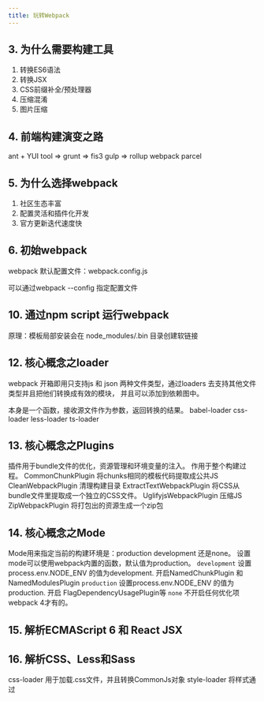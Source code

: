 ```yaml
---
title: 玩转Webpack
---
```


## 3. 为什么需要构建工具
1. 转换ES6语法
2. 转换JSX 
3. CSS前缀补全/预处理器
4. 压缩混淆
5. 图片压缩

## 4. 前端构建演变之路
ant + YUI tool => grunt => fis3 gulp => rollup webpack parcel

## 5. 为什么选择webpack
1. 社区生态丰富
2. 配置灵活和插件化开发
3. 官方更新迭代速度快

## 6. 初始webpack
webpack 默认配置文件：webpack.config.js

可以通过webpack --config 指定配置文件

## 10. 通过npm script 运行webpack
原理：模板局部安装会在 node_modules/.bin 目录创建软链接

## 12. 核心概念之loader
webpack 开箱即用只支持js 和 json 两种文件类型，通过loaders 去支持其他文件类型并且把他们转换成有效的模块，
并且可以添加到依赖图中。

本身是一个函数，接收源文件作为参数，返回转换的结果。
babel-loader  css-loader  less-loader ts-loader

## 13. 核心概念之Plugins
插件用于bundle文件的优化，资源管理和环境变量的注入。
作用于整个构建过程。
CommonChunkPlugin 将chunks相同的模板代码提取成公共JS
CleanWebpackPlugin 清理构建目录
ExtractTextWebpackPlugin 将CSS从bundle文件里提取成一个独立的CSS文件。
UglifyjsWebpackPlugin 压缩JS
ZipWebpackPlugin 将打包出的资源生成一个zip包

## 14. 核心概念之Mode
Mode用来指定当前的构建环境是：production development 还是none。
设置mode可以使用webpack内置的函数，默认值为production。
`development` 设置process.env.NODE_ENV 的值为development. 开启NamedChunkPlugin 和 NamedModulesPlugin
`production` 设置process.env.NODE_ENV 的值为production. 开启 FlagDependencyUsagePlugin等
`none` 不开启任何优化项
webpack 4才有的。

## 15. 解析ECMAScript 6 和 React JSX

## 16. 解析CSS、Less和Sass
css-loader 用于加载.css文件，并且转换CommonJs对象
style-loader 将样式通过<style>标签插入到head中

## 17. 解析图片和字体
file-loader 用于处理文件

## 18. webpack中的文件监听
文件监听是在发现源码发生变化时，自动重新构建出新的输出文件。

webpack 开启监听模式，有两种方式。
- 在启动webpack命令时，带上--watch参数
- 在配置webpack.config.js中设置watch: true

文件监听的原理
轮询判断文件的最后编辑时间是否发生变化。
某个文件发生了变化，并不会立刻告诉监听者，而是先缓存起来，等aggregateTimeout。
aggregate(总数的，总计的，聚合的)

配置：
```javascript
module.export  = {
  // 默认false, 即不开启
  watch: true,
  // 只有开启监听模式，watchOptions才有意义
  watchOptions: {
    // 默认为空，不监听的文件或者文件夹，支持正则匹配
    ignored: /node_modules/,
    // 监听到变化发生后会等300ms再去执行，默认300ms
    aggregateTimeout: 300,
    poll: 1000
  }
}
```

## 19. webpack中的热更新及原理分析
热更新 webpack-dev-server
wds 不刷新浏览器
wds 不输出文件，而是放在内存中
使用hotModuleReplacementPlugin插件
// 构建完自动打开浏览器
`"dev": "webpack-dev-server --open"`

另一个选择，使用webpack-dev-middleware
WDM将webpack输出的文件传输给服务器
适用于灵活的定制场景
**原理分析**
webpack Compile将JS编译成bundle
HMR Server将热更新的文件输出给HMR runtime
Bundle Server提供文件在浏览器的访问
HMR Runtime 会被注入到浏览器、更新文件的变化
bundle.js 构建输出的文件

## 20. 文件指纹策略 chunkhash、contenthash和hash
1. 什么是文件指纹
打包后输出的文件名的后缀
2. 文件指纹如何生成
Hash: 和整个项目的构建有关，只要项目文件有修改，整个项目构建的hash值就会更改
Chunkhash：和webpack打包的chunk有关，不同的entry会生成不同的chunkhash值
Contenthash: 根据文件内容来定义hash，文件内容不变，则content不变

1. js的文件指纹设置
设置output的filename，使用[chunkhash]
`filename: '[name][chunkHash:8].js'`

2. css的文件指纹设置
设置miniCssExtractPlugin的fileName, 使用[contenthash]
```json
plugins: [
  new MiniCssExtractPlugin({
  fileName: [name][contenthash:8].css
})
]
```
3. 设置fileLoader的name, 使用[hash]
占位符名称  含义
[ext]   资源后缀名
[name]  文件名称
[path]  文件的相对路径
[folder]    文件所在的文件夹
[contenthash]   文件的内容hash, 默认是md5生成
[hash]  文件的内容hash, 默认是md5生成
[emoji] 一个随机的自带文件内容的emoji